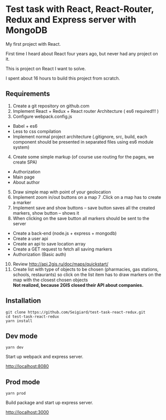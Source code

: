 # Test task with React, React-Router, Redux and Express server with MongoDB

My first project with React. 

First time I heard about React four years ago, but never had any project on it. 

This is project on React I want to solve.

I spent about 16 hours to build this project from scratch.

## Requirements

1. Create a git repository on github.com
2. Implement React + Redux + React router Architecture ( es6 required!!! )
3. Configure webpack.config.js 
  * Babel + es6
  * Less to css compilation
  * Implement normal project architecture (.gitignore, src, build, each component should be presented in separated files using es6 module system)
4. Create some simple markup (of course use routing for the pages, we create SPA)
  * Authorization
  * Main page
  * About author
5. Draw simple map with point of your geolocation
6. Implement zoom in/out buttons on a map
7 .Click on a map has to create a marker
8. Implement save and show buttons – save button saves all the created markers, show button – shows it
9. When clicking on the save button all markers should be sent to the server
  * Create a back-end (node.js + express + mongodb)
  * Create  a user api
  * Create an api to save location array
  * Create a GET request to fetch all saving markers
  * Authorization (Basic auth)
10. Review http://api.2gis.ru/doc/maps/quickstart/
11. Create list with type of objects to be chosen (pharmacies, gas stations, schools,  restaurants) so click on the list item has to draw markers on the map with the closest chosen objects    
**Not realized, because 2GIS closed their API about companies.**


## Installation

    git clone https://github.com/Seigiard/test-task-react-redux.git
    cd test-task-react-redux
    yarn install
    
## Dev mode    

    yarn dev

Start up webpack and express server. 

[http://localhost:8080](http://localhost:8080)

## Prod mode 

    yarn prod
 
Build package and start up express server.

[http://localhost:3000](http://localhost:3000)

